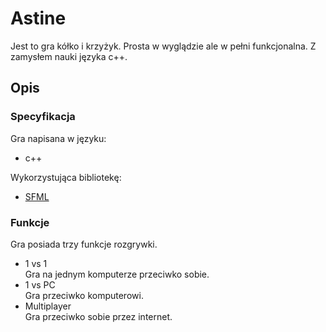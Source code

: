 # Astine
Jest to gra kółko i krzyżyk. Prosta w wyglądzie ale w pełni funkcjonalna. Z zamysłem nauki języka c++.

## Opis
### Specyfikacja
Gra napisana w języku:
* c++

Wykorzystująca bibliotekę:
* [SFML](https://www.sfml-dev.org/)

### Funkcje
Gra posiada trzy funkcje rozgrywki.
- 1 vs 1 <br/>
Gra na jednym komputerze przeciwko sobie.
- 1 vs PC <br/> 
Gra przeciwko komputerowi.
- Multiplayer <br/> 
Gra przeciwko sobie przez internet.
